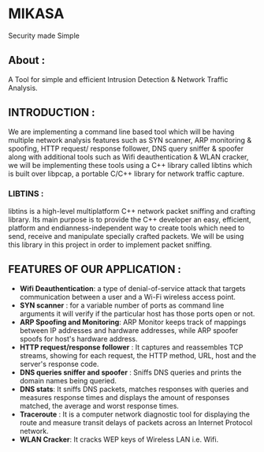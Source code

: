 # MIKASA
Security made Simple

## About :                    
A Tool for simple and efficient Intrusion Detection & Network Traffic Analysis.

## INTRODUCTION :

We are implementing a command line based tool which will be having multiple network analysis features such as SYN scanner, ARP monitoring & spoofing, HTTP request/ response follower, DNS query sniffer & spoofer along with additional tools such as Wifi deauthentication & WLAN cracker, we will be implementing these tools using a C++ library called libtins which is built over libpcap, a portable C/C++ library for network traffic capture. 


### LIBTINS :   

libtins is a high-level multiplatform C++ network packet sniffing and crafting library.
Its main purpose is to provide the C++ developer an easy, efficient, platform and endianness-independent way to create tools which need to send, receive and manipulate specially crafted packets. 
We will be using this library in this project in order to implement packet sniffing. 


## FEATURES OF OUR APPLICATION : 
- **Wifi Deauthentication**:  a type of denial-of-service attack that targets communication between a user and a Wi-Fi wireless access point.
- **SYN scanner** : for a variable number of ports as command line arguments it will verify if the particular host has those ports open or not. 
- **ARP Spoofing and Monitoring**: ARP Monitor keeps track of mappings between IP addresses and hardware addresses, while ARP spoofer spoofs for host's hardware address.
- **HTTP request/response follower** : It captures and reassembles TCP streams, showing for each request, the HTTP method, URL, host and the server's response code. 
- **DNS queries sniffer and spoofer** : Sniffs DNS queries and prints the domain names being queried.
- **DNS stats**: It sniffs DNS packets, matches responses with queries and measures response times and  displays the amount of responses matched, the average and worst response times. 
- **Traceroute** : It is a computer network diagnostic tool for displaying the route and measure transit delays of packets across an Internet Protocol network. 
- **WLAN Cracker**: It cracks WEP keys of Wireless LAN i.e. Wifi.
